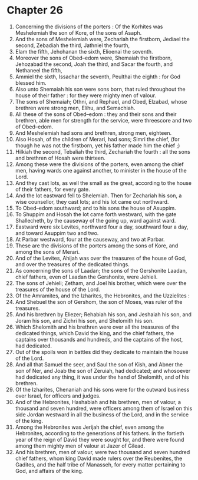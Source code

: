 # Chapter 26

1. Concerning the divisions of the porters : Of the Korhites was Meshelemiah the son of Kore, of the sons of Asaph.
2. And the sons of Meshelemiah were, Zechariah the firstborn, Jediael the second, Zebadiah the third, Jathniel the fourth,
3. Elam the fifth, Jehohanan the sixth, Elioenai the seventh.
4. Moreover the sons of Obed–edom were, Shemaiah the firstborn, Jehozabad the second, Joah the third, and Sacar the fourth, and Nethaneel the fifth,
5. Ammiel the sixth, Issachar the seventh, Peulthai the eighth : for God blessed him.
6. Also unto Shemaiah his son were sons born, that ruled throughout the house of their father : for they were mighty men of valour.
7. The sons of Shemaiah; Othni, and Rephael, and Obed, Elzabad, whose brethren were strong men, Elihu, and Semachiah.
8. All these of the sons of Obed–edom : they and their sons and their brethren, able men for strength for the service, were threescore and two of Obed–edom.
9. And Meshelemiah had sons and brethren, strong men, eighteen.
10. Also Hosah, of the children of Merari, had sons; Simri the chief, (for though he was not the firstborn, yet his father made him the chief ;)
11. Hilkiah the second, Tebaliah the third, Zechariah the fourth : all the sons and brethren of Hosah were thirteen.
12. Among these were the divisions of the porters, even among the chief men, having wards one against another, to minister in the house of the Lord.
13. And they cast lots, as well the small as the great, according to the house of their fathers, for every gate.
14. And the lot eastward fell to Shelemiah. Then for Zechariah his son, a wise counsellor, they cast lots; and his lot came out northward.
15. To Obed–edom southward; and to his sons the house of Asuppim.
16. To Shuppim and Hosah the lot came forth westward, with the gate Shallecheth, by the causeway of the going up, ward against ward.
17. Eastward were six Levites, northward four a day, southward four a day, and toward Asuppim two and two.
18. At Parbar westward, four at the causeway, and two at Parbar.
19. These are the divisions of the porters among the sons of Kore, and among the sons of Merari.
20. And of the Levites, Ahijah was over the treasures of the house of God, and over the treasures of the dedicated things.
21. As concerning the sons of Laadan; the sons of the Gershonite Laadan, chief fathers, even of Laadan the Gershonite, were Jehieli.
22. The sons of Jehieli; Zetham, and Joel his brother, which were over the treasures of the house of the Lord.
23. Of the Amramites, and the Izharites, the Hebronites, and the Uzzielites :
24. And Shebuel the son of Gershom, the son of Moses, was ruler of the treasures.
25. And his brethren by Eliezer; Rehabiah his son, and Jeshaiah his son, and Joram his son, and Zichri his son, and Shelomith his son.
26. Which Shelomith and his brethren were over all the treasures of the dedicated things, which David the king, and the chief fathers, the captains over thousands and hundreds, and the captains of the host, had dedicated.
27. Out of the spoils won in battles did they dedicate to maintain the house of the Lord.
28. And all that Samuel the seer, and Saul the son of Kish, and Abner the son of Ner, and Joab the son of Zeruiah, had dedicated; and whosoever had dedicated any thing, it was under the hand of Shelomith, and of his brethren.
29. Of the Izharites, Chenaniah and his sons were for the outward business over Israel, for officers and judges.
30. And of the Hebronites, Hashabiah and his brethren, men of valour, a thousand and seven hundred, were officers among them of Israel on this side Jordan westward in all the business of the Lord, and in the service of the king.
31. Among the Hebronites was Jerijah the chief, even among the Hebronites, according to the generations of his fathers. In the fortieth year of the reign of David they were sought for, and there were found among them mighty men of valour at Jazer of Gilead.
32. And his brethren, men of valour, were two thousand and seven hundred chief fathers, whom king David made rulers over the Reubenites, the Gadites, and the half tribe of Manasseh, for every matter pertaining to God, and affairs of the king.

